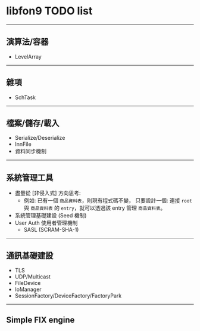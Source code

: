 libfon9 TODO list
=======================

---------------------------------------
## 演算法/容器
* LevelArray
---------------------------------------
## 雜項
* SchTask
---------------------------------------
## 檔案/儲存/載入
* Serialize/Deserialize
* InnFile
* 資料同步機制
---------------------------------------
## 系統管理工具
* 盡量從 [非侵入式] 方向思考:
  * 例如: 已有一個 `商品資料表`，則現有程式碼不變，
    只要設計一個: 連接 `root` 與 `商品資料表` 的 `entry`，就可以透過該 entry 管理 `商品資料表`。
* 系統管理基礎建設 (Seed 機制)
* User Auth 使用者管理機制
  * SASL (SCRAM-SHA-1)
---------------------------------------
## 通訊基礎建設
* TLS
* UDP/Multicast
* FileDevice
* IoManager
* SessionFactory/DeviceFactory/FactoryPark
---------------------------------------
## Simple FIX engine
